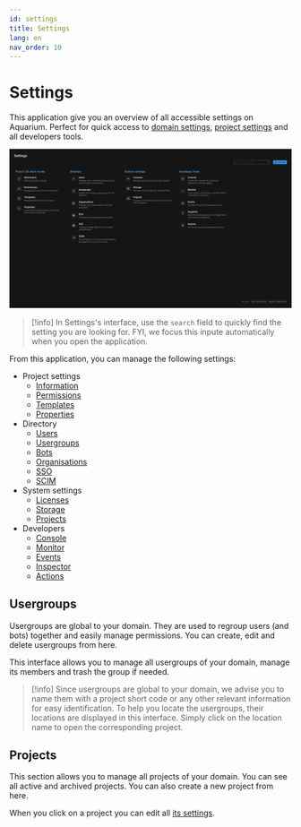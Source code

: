 ```yaml
---
id: settings
title: Settings
lang: en
nav_order: 10
---
```


# Settings

This application give you an overview of all accessible settings on Aquarium. Perfect for quick access to [domain settings](./domain.md), [project settings](./projectsettings.md) and all developers tools.

![Settings](../../_medias/screenshots/settings.webp)

> [!info]
> In Settings's interface, use the `search` field to quickly find the setting you are looking for. FYI, we focus this inpute automatically when you open the application.

From this application, you can manage the following settings:

- Project settings
  - [Information](./projectsettings.md#information)
  - [Permissions](./projectsettings.md#usergroups-%26-permissions)
  - [Templates](./projectsettings.md#templates)
  - [Properties](./projectsettings.md#properties)
- Directory
  - [Users](./domain.md#users)
  - [Usergroups](#usergroups)
  - [Bots](./domain.md#bots)
  - [Organisations](./domain.md#organisations)
  - [SSO](./domain.md#sso)
  - [SCIM](./domain.md#scim)
- System settings
  - [Licenses](./domain.md#licenses)
  - [Storage](./domain.md#storage)
  - [Projects](#projects)
- Developers
  - [Console](./domain.md#console)
  - [Monitor](./domain.md#monitor)
  - [Events](./domain.md#events)
  - [Inspector](./command.md#console-(the-nodal-explorer))
  - [Actions](./profile.md#actions)

## Usergroups

Usergroups are global to your domain. They are used to regroup users (and bots) together and easily manage permissions. You can create, edit and delete usergroups from here.

This interface allows you to manage all usergroups of your domain, manage its members and trash the group if needed.

> [!info]
> Since usergroups are global to your domain, we advise you to name them with a project short code or any other relevant information for easy identification. To help you locate the usergroups, their locations are displayed in this interface. Simply click on the location name to open the corresponding project.

## Projects

This section allows you to manage all projects of your domain. You can see all active and archived projects. You can also create a new project from here.

When you click on a project you can edit all [its settings](./projectsettings.md).